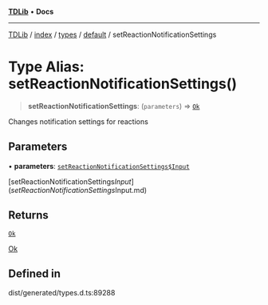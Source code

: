 [**TDLib**](../../../../../../README.md) • **Docs**

***

[TDLib](../../../../../../modules.md) / [index](../../../../../README.md) / [types](../../../README.md) / [default](../README.md) / setReactionNotificationSettings

# Type Alias: setReactionNotificationSettings()

> **setReactionNotificationSettings**: (`parameters`) => [`Ok`](Ok-1.md)

Changes notification settings for reactions

## Parameters

• **parameters**: [`setReactionNotificationSettings$Input`](setReactionNotificationSettings$Input.md)

[setReactionNotificationSettings$Input](setReactionNotificationSettings$Input.md)

## Returns

[`Ok`](Ok-1.md)

[Ok](Ok-1.md)

## Defined in

dist/generated/types.d.ts:89288
